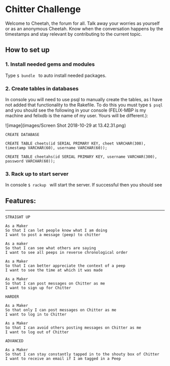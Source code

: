 # Chitter Challenge

Welcome to Cheetah, the forum for all. Talk away your worries as yourself or as
an anonymous Cheetah. Know when the conversation happens by the timestamps and
stay relevant by contributing to the current topic.

## How to set up

### 1.  Install needed gems and modules
Type ```$ bundle ``` to auto install needed packages.

### 2.  Create tables in databases
In console you will need to use psql to manually create the tables, as I have
not added that functionality to the Rakefile. To do this you must type ```$ psql```
and you should see the following in your console (FELIX-MBP is my machine and felixdb
is the name of my user. Yours will be different.):

![image](images/Screen Shot 2018-10-29 at 13.42.31.png)

``` CREATE DATABASE ```

``` CREATE TABLE cheets(id SERIAL PRIMARY KEY, cheet VARCHAR(300), timestamp VARCHAR(60), username VARCHAR(60)); ```

``` CREATE TABLE cheetahs(id SERIAL PRIMARY KEY, username VARCHAR(300), password VARCHAR(60)); ```

### 3.  Rack up to start server

In console ```$ rackup ``` will start the server. If successful then you should
see





## Features:
-------

```
STRAIGHT UP

As a Maker
So that I can let people know what I am doing  
I want to post a message (peep) to chitter

As a maker
So that I can see what others are saying  
I want to see all peeps in reverse chronological order

As a Maker
So that I can better appreciate the context of a peep
I want to see the time at which it was made

As a Maker
So that I can post messages on Chitter as me
I want to sign up for Chitter

HARDER

As a Maker
So that only I can post messages on Chitter as me
I want to log in to Chitter

As a Maker
So that I can avoid others posting messages on Chitter as me
I want to log out of Chitter

ADVANCED

As a Maker
So that I can stay constantly tapped in to the shouty box of Chitter
I want to receive an email if I am tagged in a Peep
```

